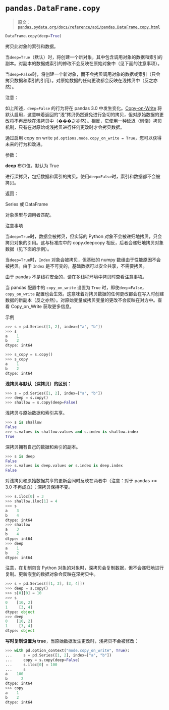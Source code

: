 # `pandas.DataFrame.copy`

> 原文：[`pandas.pydata.org/docs/reference/api/pandas.DataFrame.copy.html`](https://pandas.pydata.org/docs/reference/api/pandas.DataFrame.copy.html)

```py
DataFrame.copy(deep=True)
```

拷贝此对象的索引和数据。

当`deep=True`（默认）时，将创建一个新对象，其中包含调用对象的数据和索引的副本。对副本的数据或索引的修改不会反映在原始对象中（见下面的注意事项）。

当`deep=False`时，将创建一个新对象，而不会拷贝调用对象的数据或索引（只会拷贝数据和索引的引用）。对原始数据的任何更改都会反映在浅拷贝中（反之亦然）。

注意：

如上所述，`deep=False` 的行为将在 pandas 3.0 中发生变化。[Copy-on-Write](https://pandas.pydata.org/docs/dev/user_guide/copy_on_write.html) 将默认启用，这意味着返回的“浅”拷贝仍然避免进行急切的拷贝，但对原始数据的更改将不再反映在浅拷贝中（���之亦然）。相反，它使用一种延迟（懒惰）拷贝机制，只有在对原始或浅拷贝进行任何更改时才会拷贝数据。

通过启用 copy on write `pd.options.mode.copy_on_write = True`，您可以获得未来的行为和改进。

参数：

**deep** 布尔值，默认为 True

进行深拷贝，包括数据和索引的拷贝。使用`deep=False`时，索引和数据都不会被拷贝。

返回：

Series 或 DataFrame

对象类型与调用者匹配。

注意事项

当`deep=True`时，数据会被拷贝，但实际的 Python 对象不会被递归地拷贝，只会拷贝对象的引用。这与标准库中的 copy.deepcopy 相反，后者会递归地拷贝对象数据（见下面的示例）。

当`deep=True`时，`Index` 对象会被拷贝，但基础的 numpy 数组由于性能原因不会被拷贝。由于 `Index` 是不可变的，基础数据可以安全共享，不需要拷贝。

由于 pandas 不是线程安全的，请在多线程环境中拷贝时查看注意事项。

当 pandas 配置中的 `copy_on_write` 设置为 `True` 时，即使`deep=False`，`copy_on_write` 配置也会生效。这意味着对拷贝数据的任何更改都会在写入时创建数据的新副本（反之亦然）。对原始变量或拷贝变量的更改不会反映在对方中。查看 Copy_on_Write 获取更多信息。

示例

```py
>>> s = pd.Series([1, 2], index=["a", "b"])
>>> s
a    1
b    2
dtype: int64 
```

```py
>>> s_copy = s.copy()
>>> s_copy
a    1
b    2
dtype: int64 
```

**浅拷贝与默认（深拷贝）的区别：**

```py
>>> s = pd.Series([1, 2], index=["a", "b"])
>>> deep = s.copy()
>>> shallow = s.copy(deep=False) 
```

浅拷贝与原始数据和索引共享。

```py
>>> s is shallow
False
>>> s.values is shallow.values and s.index is shallow.index
True 
```

深拷贝拥有自己的数据和索引的副本。

```py
>>> s is deep
False
>>> s.values is deep.values or s.index is deep.index
False 
```

对浅拷贝和原始数据共享的更新会同时反映在两者中（注意：对于 pandas >= 3.0 不再成立）；深拷贝保持不变。

```py
>>> s.iloc[0] = 3
>>> shallow.iloc[1] = 4
>>> s
a    3
b    4
dtype: int64
>>> shallow
a    3
b    4
dtype: int64
>>> deep
a    1
b    2
dtype: int64 
```

注意，在复制包含 Python 对象的对象时，深拷贝会复制数据，但不会递归地进行复制。更新嵌套的数据对象会反映在深拷贝中。

```py
>>> s = pd.Series([[1, 2], [3, 4]])
>>> deep = s.copy()
>>> s[0][0] = 10
>>> s
0    [10, 2]
1     [3, 4]
dtype: object
>>> deep
0    [10, 2]
1     [3, 4]
dtype: object 
```

**写时复制设置为 true**，当原始数据发生更改时，浅拷贝不会被修改：

```py
>>> with pd.option_context("mode.copy_on_write", True):
...     s = pd.Series([1, 2], index=["a", "b"])
...     copy = s.copy(deep=False)
...     s.iloc[0] = 100
...     s
a    100
b      2
dtype: int64
>>> copy
a    1
b    2
dtype: int64 
```
